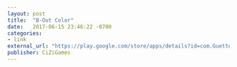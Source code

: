 ```yaml
---
layout: post
title:  "B-Out Color"
date:   2017-06-15 23:46:22 -0700
categories:
- link
external_url: "https://play.google.com/store/apps/details?id=com.GuettoGames.games"
publisher: CiZiGames
---
```

